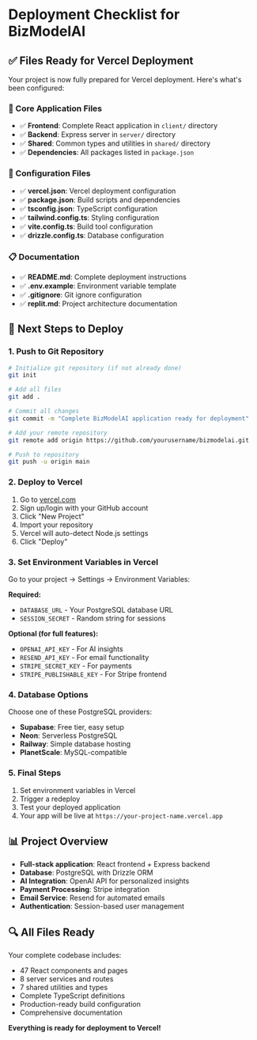 # Deployment Checklist for BizModelAI

## ✅ Files Ready for Vercel Deployment

Your project is now fully prepared for Vercel deployment. Here's what's been configured:

### 📁 Core Application Files
- ✅ **Frontend**: Complete React application in `client/` directory
- ✅ **Backend**: Express server in `server/` directory  
- ✅ **Shared**: Common types and utilities in `shared/` directory
- ✅ **Dependencies**: All packages listed in `package.json`

### 🔧 Configuration Files
- ✅ **vercel.json**: Vercel deployment configuration
- ✅ **package.json**: Build scripts and dependencies
- ✅ **tsconfig.json**: TypeScript configuration
- ✅ **tailwind.config.ts**: Styling configuration
- ✅ **vite.config.ts**: Build tool configuration
- ✅ **drizzle.config.ts**: Database configuration

### 📋 Documentation
- ✅ **README.md**: Complete deployment instructions
- ✅ **.env.example**: Environment variable template
- ✅ **.gitignore**: Git ignore configuration
- ✅ **replit.md**: Project architecture documentation

## 🚀 Next Steps to Deploy

### 1. Push to Git Repository
```bash
# Initialize git repository (if not already done)
git init

# Add all files
git add .

# Commit all changes
git commit -m "Complete BizModelAI application ready for deployment"

# Add your remote repository
git remote add origin https://github.com/yourusername/bizmodelai.git

# Push to repository
git push -u origin main
```

### 2. Deploy to Vercel
1. Go to [vercel.com](https://vercel.com)
2. Sign up/login with your GitHub account
3. Click "New Project"
4. Import your repository
5. Vercel will auto-detect Node.js settings
6. Click "Deploy"

### 3. Set Environment Variables in Vercel
Go to your project → Settings → Environment Variables:

**Required:**
- `DATABASE_URL` - Your PostgreSQL database URL
- `SESSION_SECRET` - Random string for sessions

**Optional (for full features):**
- `OPENAI_API_KEY` - For AI insights
- `RESEND_API_KEY` - For email functionality
- `STRIPE_SECRET_KEY` - For payments
- `STRIPE_PUBLISHABLE_KEY` - For Stripe frontend

### 4. Database Options
Choose one of these PostgreSQL providers:
- **Supabase**: Free tier, easy setup
- **Neon**: Serverless PostgreSQL
- **Railway**: Simple database hosting
- **PlanetScale**: MySQL-compatible

### 5. Final Steps
1. Set environment variables in Vercel
2. Trigger a redeploy
3. Test your deployed application
4. Your app will be live at `https://your-project-name.vercel.app`

## 📊 Project Overview
- **Full-stack application**: React frontend + Express backend
- **Database**: PostgreSQL with Drizzle ORM
- **AI Integration**: OpenAI API for personalized insights
- **Payment Processing**: Stripe integration
- **Email Service**: Resend for automated emails
- **Authentication**: Session-based user management

## 🔍 All Files Ready
Your complete codebase includes:
- 47 React components and pages
- 8 server services and routes
- 7 shared utilities and types
- Complete TypeScript definitions
- Production-ready build configuration
- Comprehensive documentation

**Everything is ready for deployment to Vercel!**